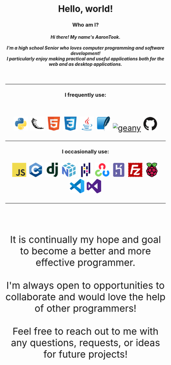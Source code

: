 <h1 align="center">Hello, world!</h1>

<h3 align="center">Who am I?</h3>
<h5 align="center">Hi there! My name's AaronTook.<br><br>I'm a high school Senior who loves computer programming and software development!<br>I particularly enjoy making practical and useful applications both for the web and as desktop applications.</h5>
<p align="center"><p align="center">  </p>  </p>
<br>

</p>

<hr>
<h3 align="center">I frequently use:</h3>
<br>
<p align="center" style="font-size:25px;">
  <a href=https://www.python.org/ target="_blank"><img src=https://github.com/devicons/devicon/blob/master/icons/python/python-original.svg alt="python" title="Python" width="45" height="45"/></a>
<a href=https://flask.palletsprojects.com/ target="_blank"><img src=https://github.com/devicons/devicon/blob/master/icons/flask/flask-original.svg alt="flask" title="Flask Web Framework" width="45" height="45"/></a>
<a href=https://html5.org/ target="_blank"><img src=https://github.com/devicons/devicon/blob/master/icons/html5/html5-original.svg alt="html5" title="HTML5" width="45" height="45"/></a>
<a href=https://css3.com/ target="_blank"><img src=https://github.com/devicons/devicon/blob/master/icons/css3/css3-original.svg alt="css3" title="CSS3" width="45" height="45"/></a>
<a href=https://java.org/ target="_blank"><img src=https://github.com/devicons/devicon/blob/master/icons/java/java-original.svg alt="java" title="Java" width="45" height="45"/></a>
<a href=https://www.sqlite.org/><img src=https://github.com/devicons/devicon/blob/master/icons/sqlite/sqlite-original.svg alt="sqlite" title="SQLite" width="45" height="45"/></a>
<a href=https://geany.org/ target="_blank"><img src=https://geany.org/static/img/geany.svg alt="geany" title="Geany" width="45" height="45"/></a>
<a href=https://github.com/ target="_blank"><img src=https://github.com/devicons/devicon/blob/master/icons/github/github-original.svg alt="github" title="GitHub" width="45" height="45"/></a>
</p>

<hr>
<h3 align="center">I occasionally use:</h3>
<p align="center" style="font-size:25px;">
<a href=https://javascript.com/ target="_blank"><img src=https://raw.githubusercontent.com/devicons/devicon/master/icons/javascript/javascript-original.svg alt="javascript" title="JavaScript" width="45" height="45"/></a>
<a href=https://cplusplus.com/ target="_blank"><img src=https://github.com/devicons/devicon/blob/master/icons/cplusplus/cplusplus-original.svg alt="cplusplus" title="C++" width="45" height="45"/></a>
<a href=https://www.djangoproject.com/ target="_blank" target="_blank"><img src=https://github.com/devicons/devicon/blob/master/icons/django/django-plain.svg alt="django" title="DJango Web Framework" width="45" height="45"/></a>
<a href=https://numpy.org/ target="_blank"><img src=https://github.com/devicons/devicon/blob/master/icons/numpy/numpy-original.svg alt="numpy" title="Numpy" width="45" height="45"/></a>
<a href=https://pandas.pydata.org/ target="_blank"><img src=https://github.com/devicons/devicon/blob/master/icons/pandas/pandas-original.svg alt="pandas" title="Pandas" width="45" height="45"/></a>
<a href=https://opencv.pydata.org/ target="_blank"><img src=https://github.com/devicons/devicon/blob/master/icons/opencv/opencv-original.svg alt="opencv" title="OpenCV" width="45" height="45"/></a>
<a href=https://www.heroku.com/ target="_blank"><img src=https://github.com/devicons/devicon/blob/master/icons/heroku/heroku-plain.svg alt=heroku title=Heroku width="45" height="45"/></a>
<a href=https://filezilla-project.org/ target="_blank"><img src=https://github.com/devicons/devicon/blob/master/icons/filezilla/filezilla-plain.svg alt="filezilla" title="FileZilla" width="45" height="45"/></a>
<a href=https://www.raspberrypi.org/ target="_blank"><img src=https://github.com/devicons/devicon/blob/master/icons/raspberrypi/raspberrypi-original.svg alt="raspberry pi" title="Raspberry Pi" width="45" height="45"/></a>
<a href=https://visualstudio.microsoft.com/ target="_blank"><img src=https://github.com/devicons/devicon/blob/master/icons/vscode/vscode-original.svg alt="vscode" title="Visual Studio Code" width="45" height="45"/></a>
<a href=https://visualstudio.microsoft.com/ target="_blank"><img src=https://github.com/devicons/devicon/blob/master/icons/visualstudio/visualstudio-plain.svg alt="visualstudio" title="Visual Studio" width="45" height="45"/></a>
</p>
<hr>
<br><br><br>

<p align="center" style="font-size:30px;">
  It is continually my hope and goal to become a better and more effective programmer.<br><br>
  I'm always open to opportunities to collaborate and would love the help of other programmers!<br><br>
  Feel free to reach out to me with any questions, requests, or ideas for future projects!
</p>
